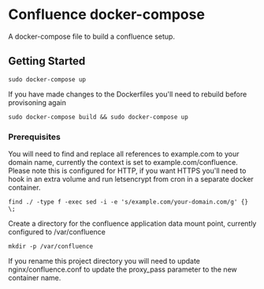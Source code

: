 # Confluence docker-compose

A docker-compose file to build a confluence setup.

## Getting Started

```
sudo docker-compose up
```

If you have made changes to the Dockerfiles you'll need to rebuild before provisoning again
```
sudo docker-compose build && sudo docker-compose up
```

### Prerequisites

You will need to find and replace all references to example.com to your domain name, currently the context is set to example.com/confluence. Please note this is configured for HTTP, if you want HTTPS you'll need
 to hook in an extra volume and run letsencrypt from cron in a separate docker container.
```
find ./ -type f -exec sed -i -e 's/example.com/your-domain.com/g' {} \;
```

Create a directory for the confluence application data mount point, currently configured to /var/confluence
```
mkdir -p /var/confluence
```

If you rename this project directory you will need to update nginx/confluence.conf to update the proxy_pass parameter to the new container name.

